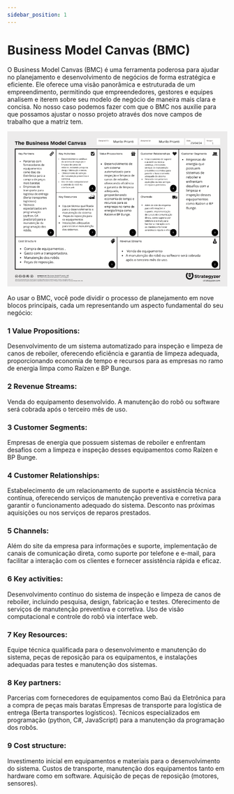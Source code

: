 ```yaml
---
sidebar_position: 1
---
```


# Business Model Canvas (BMC)
O Business Model Canvas (BMC) é uma ferramenta poderosa para ajudar no planejamento e desenvolvimento de negócios de forma estratégica e eficiente. Ele oferece uma visão panorâmica e estruturada de um empreendimento, permitindo que empreendedores, gestores e equipes analisem e iterem sobre seu modelo de negócio de maneira mais clara e concisa.
No nosso caso podemos fazer com que o BMC nos auxilie para que possamos ajustar o nosso projeto através dos nove campos de trabalho que a matriz tem.

![BMC](../../../static/img/BMC.png "Business Model Canvas")

Ao usar o BMC, você pode dividir o processo de planejamento em nove blocos principais, cada um representando um aspecto fundamental do seu negócio:

### 1 Value Propositions: 
Desenvolvimento de um sistema automatizado para inspeção e limpeza de canos de reboiler, oferecendo eficiência e garantia de limpeza adequada, proporcionando economia de tempo e recursos para as empresas no ramo de energia limpa como Raízen e BP Bunge.

### 2 Revenue Streams: 
Venda do equipamento desenvolvido.
A manutenção do robô ou software será cobrada após o terceiro mês de uso.

### 3 Customer Segments:
Empresas de energia que possuem sistemas de reboiler e enfrentam desafios com a limpeza e inspeção desses equipamentos como Raízen e BP Bunge.

### 4 Customer Relationships: 
Estabelecimento de um relacionamento de suporte e assistência técnica contínua, oferecendo serviços de manutenção preventiva e corretiva para garantir o funcionamento adequado do sistema.
Desconto nas próximas aquisições ou nos serviços de reparos prestados.

### 5 Channels:
Além do site da empresa para informações e suporte, implementação de canais de comunicação direta, como suporte por telefone e e-mail, para facilitar a interação com os clientes e fornecer assistência rápida e eficaz.

### 6 Key activities:
Desenvolvimento contínuo do sistema de inspeção e limpeza de canos de reboiler, incluindo pesquisa, design, fabricação e testes.
Oferecimento de serviços de manutenção preventiva e corretiva.
Uso de visão computacional e controle do robô via interface web.

### 7 Key Resources:
Equipe técnica qualificada para o desenvolvimento e manutenção do sistema, peças de reposição para os equipamentos, e instalações adequadas para testes e manutenção dos sistemas.

### 8 Key partners:
Parcerias com fornecedores de equipamentos como Baú da Eletrônica para a compra de peças mais baratas
Empresas de transporte para logística de entrega (Berta transportes logísticos).
Técnicos especializados em programação (python, C#, JavaScript) para a manutenção da programação dos robôs.

### 9 Cost structure:
Investimento inicial em equipamentos e materiais para o desenvolvimento do sistema.
Custos de transporte, manutenção dos equipamentos tanto em hardware como em software.
Aquisição de peças de reposição (motores, sensores).









